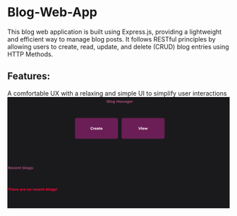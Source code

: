 # Blog-Web-App
This blog web application is built using Express.js, providing a lightweight and efficient way to manage blog posts. It follows RESTful principles by allowing users to create, read, update, and delete (CRUD) blog entries using HTTP Methods.

## Features:
A comfortable UX with a relaxing and simple UI to simplify user interactions
![alt text](image.png)

